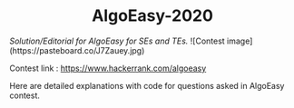 <h1 align =center> AlgoEasy-2020 </h1>
<i align = center> Solution/Editorial for AlgoEasy for SEs and TEs. </i>
![Contest image](https://pasteboard.co/J7Zauey.jpg)

Contest link : <a> https://www.hackerrank.com/algoeasy </a> 

Here are detailed explanations with code for questions asked in AlgoEasy contest.
